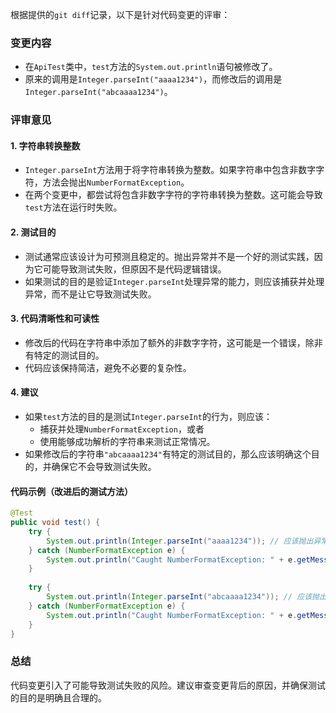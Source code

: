 根据提供的`git diff`记录，以下是针对代码变更的评审：

### 变更内容
- 在`ApiTest`类中，`test`方法的`System.out.println`语句被修改了。
- 原来的调用是`Integer.parseInt("aaaa1234")`，而修改后的调用是`Integer.parseInt("abcaaaa1234")`。

### 评审意见

#### 1. 字符串转换整数
- `Integer.parseInt`方法用于将字符串转换为整数。如果字符串中包含非数字字符，方法会抛出`NumberFormatException`。
- 在两个变更中，都尝试将包含非数字字符的字符串转换为整数。这可能会导致`test`方法在运行时失败。

#### 2. 测试目的
- 测试通常应该设计为可预测且稳定的。抛出异常并不是一个好的测试实践，因为它可能导致测试失败，但原因不是代码逻辑错误。
- 如果测试的目的是验证`Integer.parseInt`处理异常的能力，则应该捕获并处理异常，而不是让它导致测试失败。

#### 3. 代码清晰性和可读性
- 修改后的代码在字符串中添加了额外的非数字字符，这可能是一个错误，除非有特定的测试目的。
- 代码应该保持简洁，避免不必要的复杂性。

#### 4. 建议
- 如果`test`方法的目的是测试`Integer.parseInt`的行为，则应该：
  - 捕获并处理`NumberFormatException`，或者
  - 使用能够成功解析的字符串来测试正常情况。
- 如果修改后的字符串`"abcaaaa1234"`有特定的测试目的，那么应该明确这个目的，并确保它不会导致测试失败。

#### 代码示例（改进后的测试方法）
```java
@Test
public void test() {
    try {
        System.out.println(Integer.parseInt("aaaa1234")); // 应该抛出异常
    } catch (NumberFormatException e) {
        System.out.println("Caught NumberFormatException: " + e.getMessage());
    }
    
    try {
        System.out.println(Integer.parseInt("abcaaaa1234")); // 应该抛出异常
    } catch (NumberFormatException e) {
        System.out.println("Caught NumberFormatException: " + e.getMessage());
    }
}
```

### 总结
代码变更引入了可能导致测试失败的风险。建议审查变更背后的原因，并确保测试的目的是明确且合理的。